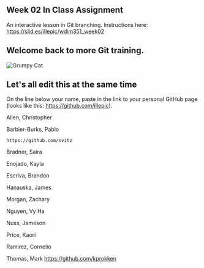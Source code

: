 ## Week 02 In Class Assignment

An interactive lesson in Git branching. Instructions here: https://slid.es/illepic/wdim351_week02

## Welcome back to more Git training.

![Grumpy Cat](https://dl.dropbox.com/u/115284/wdim351/week02/tard.jpg "Tard")

## Let's all edit this at the same time

On the line below your name, paste in the link to your personal GitHub page (looks like this: https://github.com/illepic).

Allen, Christopher

Barbier-Burks, Pablo

	https://github.com/svitz
	
Bradner, Saira

Enojado, Kayla

Escriva, Brandon

Hanauska, James

Morgan, Zachary

Nguyen, Vy Ha

Nuss, Jameson

Price, Kaori

Ramirez, Cornelio

Thomas, Mark
https://github.com/kprokken